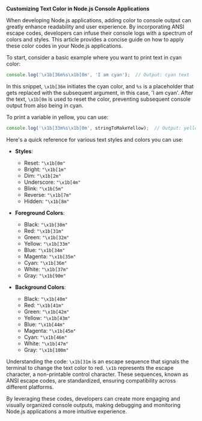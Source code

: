 **Customizing Text Color in Node.js Console Applications**

When developing Node.js applications, adding color to console output can greatly enhance readability and user experience. By incorporating ANSI escape codes, developers can infuse their console logs with a spectrum of colors and styles. This article provides a concise guide on how to apply these color codes in your Node.js applications.

To start, consider a basic example where you want to print text in cyan color:

```javascript
console.log('\x1b[36m%s\x1b[0m', 'I am cyan');  // Output: cyan text
```

In this snippet, `\x1b[36m` initiates the cyan color, and `%s` is a placeholder that gets replaced with the subsequent argument, in this case, 'I am cyan'. After the text, `\x1b[0m` is used to reset the color, preventing subsequent console output from also being in cyan.

To print a variable in yellow, you can use:

```javascript
console.log('\x1b[33m%s\x1b[0m', stringToMakeYellow);  // Output: yellow text
```

Here's a quick reference for various text styles and colors you can use:

- **Styles**:
  - Reset: `"\x1b[0m"`
  - Bright: `"\x1b[1m"`
  - Dim: `"\x1b[2m"`
  - Underscore: `"\x1b[4m"`
  - Blink: `"\x1b[5m"`
  - Reverse: `"\x1b[7m"`
  - Hidden: `"\x1b[8m"`

- **Foreground Colors**:
  - Black: `"\x1b[30m"`
  - Red: `"\x1b[31m"`
  - Green: `"\x1b[32m"`
  - Yellow: `"\x1b[33m"`
  - Blue: `"\x1b[34m"`
  - Magenta: `"\x1b[35m"`
  - Cyan: `"\x1b[36m"`
  - White: `"\x1b[37m"`
  - Gray: `"\x1b[90m"`

- **Background Colors**:
  - Black: `"\x1b[40m"`
  - Red: `"\x1b[41m"`
  - Green: `"\x1b[42m"`
  - Yellow: `"\x1b[43m"`
  - Blue: `"\x1b[44m"`
  - Magenta: `"\x1b[45m"`
  - Cyan: `"\x1b[46m"`
  - White: `"\x1b[47m"`
  - Gray: `"\x1b[100m"`

Understanding the code: `\x1b[31m` is an escape sequence that signals the terminal to change the text color to red. `\x1b` represents the escape character, a non-printable control character. These sequences, known as ANSI escape codes, are standardized, ensuring compatibility across different platforms.

By leveraging these codes, developers can create more engaging and visually organized console outputs, making debugging and monitoring Node.js applications a more intuitive experience.